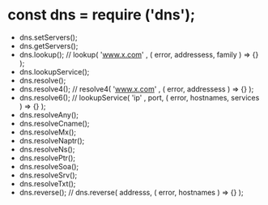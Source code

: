 # const dns = require ('dns');

* dns.setServers();
* dns.getServers();
* dns.lookup();  // lookup( 'www.x.com' , ( error, addressess, family ) => {} );
* dns.lookupService();
* dns.resolve();
* dns.resolve4();  // resolve4( 'www.x.com' , ( error, addressess ) => {} );
* dns.resolve6();  // lookupService( 'ip' , port, ( error, hostnames, services ) => {} );
* dns.resolveAny();
* dns.resolveCname();
* dns.resolveMx();
* dns.resolveNaptr();
* dns.resolveNs();
* dns.resolvePtr();
* dns.resolveSoa();
* dns.resolveSrv();
* dns.resolveTxt();
* dns.reverse();  // dns.reverse( addresss, ( error, hostnames ) => {} );


